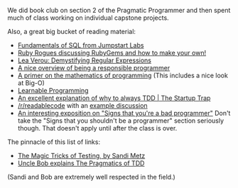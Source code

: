 We did book club on section 2 of the Pragmatic Programmer and then spent much of class working on individual capstone projects.

Also, a great big bucket of reading material:

* [Fundamentals of SQL from Jumpstart Labs](http://tutorials.jumpstartlab.com/topics/fundamental_sql.html)
* [Ruby Rogues discussing RubyGems and how to make your own!](http://rubyrogues.com/103-rr-ruby-gems/?utm_source=rubyweekly&utm_medium=email)
* [Lea Verou: Demystifying Regular Expressions](http://www.youtube.com/watch?v=EkluES9Rvak)
* [A nice overview of being a responsible programmer](http://anders.janmyr.com/2013/04/a-responsible-programmer.html?utm_source=statuscode&utm_medium=email)
* [A primer on the mathematics of programming](http://jeremykun.com/primers/) (This includes a nice look at Big-O)
* [Learnable Programming](http://worrydream.com/LearnableProgramming/)
* [An excellent explanation of why to always TDD | The Startup Trap](http://blog.8thlight.com/uncle-bob/2013/03/05/TheStartUpTrap.html)
* [/r/readablecode](http://www.reddit.com/r/readablecode) with an [example discussion](http://www.reddit.com/r/readablecode/comments/1c77b9/fairly_new_programmer_here_why_do_people_care/)
* [An interesting exposition on "Signs that you're a bad programmer"](https://sites.google.com/site/yacoset/Home/signs-that-you-re-a-bad-programmer) Don't take the "Signs that you shouldn't be a programmer" section seriously though.  That doesn't apply until after the class is over.


The pinnacle of this list of links:

* [The Magic Tricks of Testing, by Sandi Metz](https://speakerdeck.com/skmetz/magic-tricks-of-testing-railsconf?slide=0)
* [Uncle Bob explains The Pragmatics of TDD](http://blog.8thlight.com/uncle-bob/2013/03/06/ThePragmaticsOfTDD.html)

(Sandi and Bob are extremely well respected in the field.)